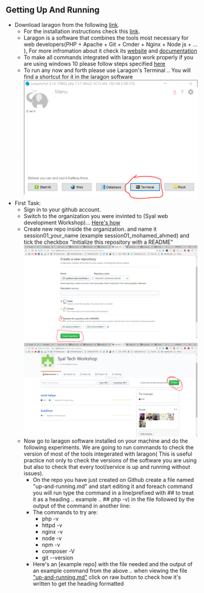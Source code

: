 ## Getting Up And Running
- Download laragon from the following [link](https://sourceforge.net/projects/laragon/files/releases/3.3/laragon-wamp.exe).
  - For the installation instructions check this [link](https://laragon.org/docs/install.html).
  - Laragon is a software that combines the tools most necessary for web developers(PHP + Apache + Git + Cmder + Nginx + Node js + ... ), For more infromation about it check its [website](https://laragon.org/) and [documentation](https://laragon.org/docs/)
  - To make all commands integrated with laragon work properly if you are using windows 10 please follow steps specified [here](https://www.isunshare.com/windows-10/enable-use-legacy-console-for-command-prompt-in-windows-10.html)  
  - To run any now and forth please use Laragon's Terminal .. You will find a shortcut for it in the laragon software 
  ![run a command](./session01_illustrations/terminal.PNG)
- First Task: 
  - Sign in to your github account.
  - Switch to the organization you were invinted to (Syal web development Workshop)... [Here's how](https://help.github.com/articles/accessing-an-organization/)
  - Create new repo inside the organization. and name it session01_your_name (example session01_mohamed_ahmed) and tick the checkbox "Initialize this repository with a README" 
  ![create a repo](./session01_illustrations/create-repo.PNG)
  ![intialize a repo](./session01_illustrations/new_repo.PNG)
  - Now go to laragon software installed on your machine and do the following experiments. We are going to run commands to check the version of most of the tools integerated with laragon( This is useful practice not only to check the versions of the software you are using but also to check that every tool/service is up and running without issues).
    - On the repo you have just created on Github create a file named "up-and-running.md" and start editing it and foreach command you will run type the command in a line(prefixed with ## to treat it as a heading .. example .. ## php -v) in the file followed by the output of the command in another line: 
    - The commands to try are: 
      - php -v
      - httpd -v
      - nginx -v
      - node -v
      - npm -v
      - composer -V
      - git --version
    - Here's an [example repo] with the file needed and the output of an example command from the above .. when viewing the file ["up-and-running.md"](https://github.com/syaltech-web-workshop/session01_mohamed_ahmed/blob/master/up-and-running.md) click on raw button to check how it's written to get the heading formatted
      
